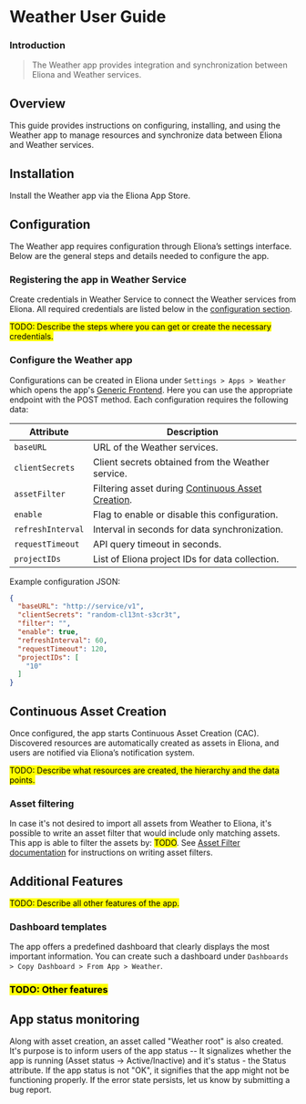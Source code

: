 # Weather User Guide

### Introduction

> The Weather app provides integration and synchronization between Eliona and Weather services.

## Overview

This guide provides instructions on configuring, installing, and using the Weather app to manage resources and synchronize data between Eliona and Weather services.

## Installation

Install the Weather app via the Eliona App Store.

## Configuration

The Weather app requires configuration through Eliona’s settings interface. Below are the general steps and details needed to configure the app.

### Registering the app in Weather Service

Create credentials in Weather Service to connect the Weather services from Eliona. All required credentials are listed below in the [configuration section](#configure-the-weather-app2-app).

<mark>TODO: Describe the steps where you can get or create the necessary credentials.</mark>

### Configure the Weather app

Configurations can be created in Eliona under `Settings > Apps > Weather` which opens the app's [Generic Frontend](https://doc.eliona.io/collection/v/eliona-english/manuals/settings/apps). Here you can use the appropriate endpoint with the POST method. Each configuration requires the following data:

| Attribute         | Description                                                                     |
|-------------------|---------------------------------------------------------------------------------|
| `baseURL`         | URL of the Weather services.                                                   |
| `clientSecrets`   | Client secrets obtained from the Weather service.                              |
| `assetFilter`     | Filtering asset during [Continuous Asset Creation](#continuous-asset-creation). |
| `enable`          | Flag to enable or disable this configuration.                                   |
| `refreshInterval` | Interval in seconds for data synchronization.                                   |
| `requestTimeout`  | API query timeout in seconds.                                                   |
| `projectIDs`      | List of Eliona project IDs for data collection.                                 |

Example configuration JSON:

```json
{
  "baseURL": "http://service/v1",
  "clientSecrets": "random-cl13nt-s3cr3t",
  "filter": "",
  "enable": true,
  "refreshInterval": 60,
  "requestTimeout": 120,
  "projectIDs": [
    "10"
  ]
}
```

## Continuous Asset Creation

Once configured, the app starts Continuous Asset Creation (CAC). Discovered resources are automatically created as assets in Eliona, and users are notified via Eliona’s notification system.

<mark>TODO: Describe what resources are created, the hierarchy and the data points.</mark>

### Asset filtering

In case it's not desired to import all assets from Weather to Eliona, it's possible to write an asset filter that would include only matching assets. This app is able to filter the assets by: <mark>TODO</mark>. See [Asset Filter documentation](https://doc.eliona.io/collection/eliona-english/manuals/settings/apps/asset-filter) for instructions on writing asset filters.

## Additional Features

<mark>TODO: Describe all other features of the app.</mark>

### Dashboard templates

The app offers a predefined dashboard that clearly displays the most important information. You can create such a dashboard under `Dashboards > Copy Dashboard > From App > Weather`.

### <mark>TODO: Other features</mark>

## App status monitoring

Along with asset creation, an asset called "Weather root" is also created. It's purpose is to inform users of the app status -- It signalizes whether the app is running (Asset status -> Active/Inactive) and it's status - the Status attribute. If the app status is not "OK", it signifies that the app might not be functioning properly. If the error state persists, let us know by submitting a bug report.
